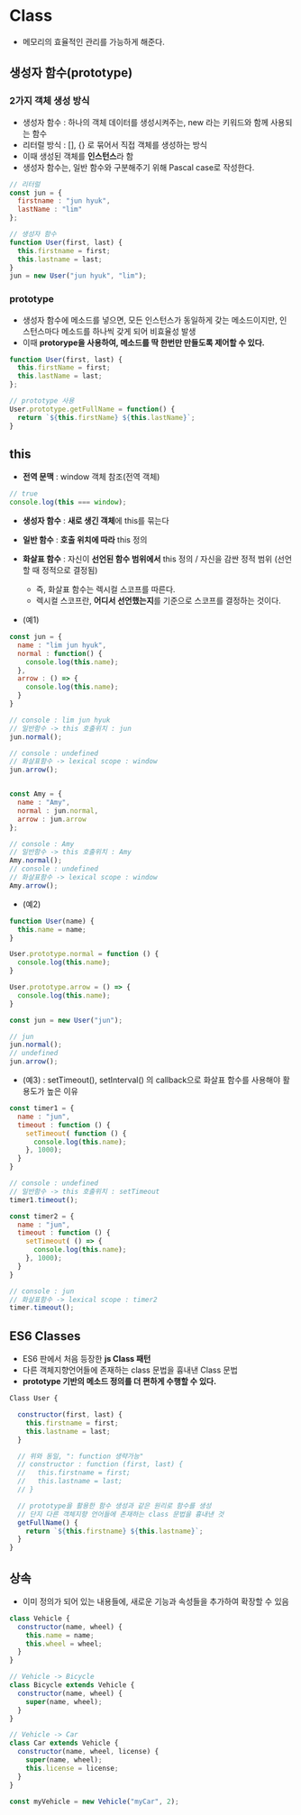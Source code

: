 # Class

- 메모리의 효율적인 관리를 가능하게 해준다.


## 생성자 함수(prototype)

### 2가지 객체 생성 방식

- 생성자 함수 : 하나의 객체 데이터를 생성시켜주는, new 라는 키워드와 함께 사용되는 함수
- 리터럴 방식 : [], {} 로 묶어서 직접 객체를 생성하는 방식
- 이때 생성된 객체를 **인스턴스**라 함
- 생성자 함수는, 일반 함수와 구분해주기 위해 Pascal case로 작성한다.

```js
// 리터럴 
const jun = {
  firstname : "jun hyuk",
  lastName : "lim"
};

// 생성자 함수 
function User(first, last) {
  this.firstname = first;
  this.lastname = last;
}
jun = new User("jun hyuk", "lim");
```

### prototype

- 생성자 함수에 메소드를 넣으면, 모든 인스턴스가 동일하게 갖는 메소드이지만, 인스턴스마다 메소드를 하나씩 갖게 되어 비효율성 발생
- 이때 **protorype을 사용하여, 메소드를 딱 한번만 만들도록 제어할 수 있다.**

```js
function User(first, last) {
  this.firstName = first;
  this.lastName = last;
};

// prototype 사용
User.prototype.getFullName = function() {
  return `${this.firstName} ${this.lastName}`;
}
```


## this

- **전역 문맥** : window 객체 참조(전역 객체)

```js
// true
console.log(this === window);
```

- **생성자 함수** : **새로 생긴 객체**에 this를 묶는다
- **일반 함수** : **호출 위치에 따라** this 정의
- **화살표 함수** : 자신이 **선언된 함수 범위에서** this 정의 / 자신을 감싼 정적 범위 (선언할 때 정적으로 결정됨)
  - 즉, 화살표 함수는 렉시컬 스코프를 따른다.
  - 렉시컬 스코프란, **어디서 선언했는지**를 기준으로 스코프를 결정하는 것이다.
  
- (예1)

```js
const jun = {
  name : "lim jun hyuk",
  normal : function() {
    console.log(this.name);
  },
  arrow : () => {
    console.log(this.name);
  }
}

// console : lim jun hyuk
// 일반함수 -> this 호출위치 : jun
jun.normal();

// console : undefined
// 화살표함수 -> lexical scope : window
jun.arrow();


const Amy = {
  name : "Amy",
  normal : jun.normal,
  arrow : jun.arrow
};

// console : Amy
// 일반함수 -> this 호출위치 : Amy
Amy.normal();
// console : undefined
// 화살표함수 -> lexical scope : window
Amy.arrow();
```

- (예2)

```js
function User(name) {
  this.name = name;
}

User.prototype.normal = function () {
  console.log(this.name);
}

User.prototype.arrow = () => {
  console.log(this.name);
}

const jun = new User("jun");

// jun
jun.normal();
// undefined
jun.arrow();
```

- (예3) : setTimeout(), setInterval() 의 callback으로 화살표 함수를 사용해야 활용도가 높은 이유

```js
const timer1 = {
  name : "jun",
  timeout : function () {
    setTimeout( function () {
      console.log(this.name);
    }, 1000);
  }
}

// console : undefined
// 일반함수 -> this 호출위치 : setTimeout
timer1.timeout();

const timer2 = {
  name : "jun",
  timeout : function () {
    setTimeout( () => {
      console.log(this.name);
    }, 1000);
  }
}

// console : jun
// 화살표함수 -> lexical scope : timer2
timer.timeout();
```


## ES6 Classes

- ES6 판에서 처음 등장한 **js Class 패턴**
- 다른 객체지향언어들에 존재하는 class 문법을 흉내낸 Class 문법
- **prototype 기반의 메소드 정의를 더 편하게 수행할 수 있다.**

```js
Class User {

  constructor(first, last) {
    this.firstname = first;
    this.lastname = last;
  }

  // 위와 동일, ": function 생략가능"
  // constructor : function (first, last) {
  //   this.firstname = first;
  //   this.lastname = last;
  // }

  // prototype을 활용한 함수 생성과 같은 원리로 함수를 생성
  // 단지 다른 객체지향 언어들에 존재하는 class 문법을 흉내낸 것
  getFullName() {
    return `${this.firstname} ${this.lastname}`;
  }
}
```


## 상속

- 이미 정의가 되어 있는 내용들에, 새로운 기능과 속성들을 추가하여 확장할 수 있음

```js
class Vehicle {
  constructor(name, wheel) {
    this.name = name;
    this.wheel = wheel;
  }
}

// Vehicle -> Bicycle
class Bicycle extends Vehicle {
  constructor(name, wheel) {
    super(name, wheel);
  }
}

// Vehicle -> Car
class Car extends Vehicle {
  constructor(name, wheel, license) {
    super(name, wheel);
    this.license = license;
  }
}

const myVehicle = new Vehicle("myCar", 2);
```


